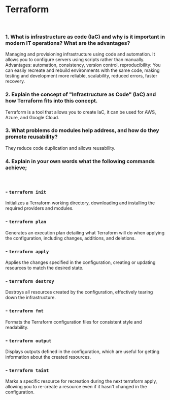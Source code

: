 # Terraform

​

### 1. What is infrastructure as code (IaC) and why is it important in modern IT operations? What are the advantages?

Managing and provisioning infrastructure using code and automation. It allows you to configure servers using scripts rather than manually.
Advantages: automation, consistency, version control, reproducibility: You can easily recreate and rebuild environments with the same code, making testing and development more reliable, scalability, reduced errors, faster recovery.​
​

### 2. Explain the concept of "Infrastructure as Code" (IaC) and how Terraform fits into this concept.

​Terraform is a tool that allows you to create IaC, it can be used for AWS, Azure, and Google Cloud.

### 3. What problems do modules help address, and how do they promote reusability?

​They reduce code duplication and allows reusability.

### 4. Explain in your own words what the following commands achieve;

​

### - `terraform init`

Initializes a Terraform working directory, downloading and installing the required providers and modules.

### - `terraform plan`

Generates an execution plan detailing what Terraform will do when applying the configuration, including changes, additions, and deletions.

### - `terraform apply`

Applies the changes specified in the configuration, creating or updating resources to match the desired state.

### - `terraform destroy`

Destroys all resources created by the configuration, effectively tearing down the infrastructure.

### - `terraform fmt`

Formats the Terraform configuration files for consistent style and readability.

### - `terraform output`

Displays outputs defined in the configuration, which are useful for getting information about the created resources.

### - `terraform taint`

Marks a specific resource for recreation during the next terraform apply, allowing you to re-create a resource even if it hasn't changed in the configuration.
